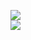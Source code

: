 [![](https://img.shields.io/badge/Made%20With-Github%20Spray-lightgrey.svg?style=for-the-badge&logo=github)](https://github.com/Annihil/github-spray#13362)  
[![](https://i.imgur.com/2DrTn0Z.gif)](https://github.com/Annihil/github-spray)